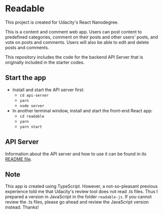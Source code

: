 # Readable

This project is created for Udacity's React Nanodegree.

This is a content and comment web app. Users can post content to predefined categories, comment on their posts and other users' posts, and vote on posts and comments. Users will also be able to edit and delete posts and comments.

This repository includes the code for the backend API Server that is originally included in the starter codes.

## Start the app

- Install and start the API server first:
  - `cd api-server`
  - `yarn`
  - `node server`
- In another terminal window, install and start the front-end React app:
  - `cd readable`
  - `yarn`
  - `yarn start`

## API Server

Information about the API server and how to use it can be found in its [README file](api-server/README.md).

## Note

This app is created using TypeScript. However, a not-so-pleasant previous experience told me that Udacity's review tool does not read .ts files. Thus I prepared a version in JavaScript in the folder `readable-js`. If you cannot review the .ts files, please go ahead and review the JavaScript version instead. Thanks!

